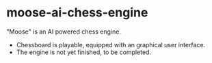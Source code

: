 # moose-ai-chess-engine
"Moose" is an AI powered chess engine.

- Chessboard is playable, equipped with an graphical user interface.
- The engine is not yet finished, to be completed.
